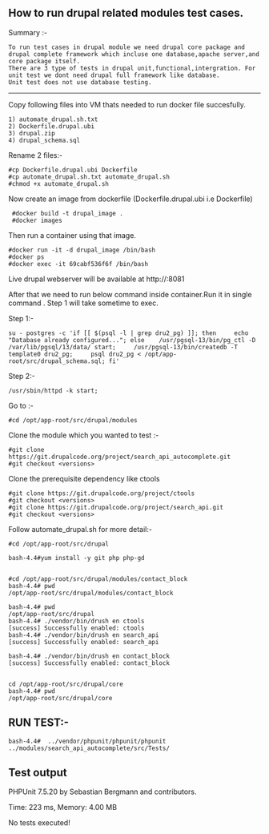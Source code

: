 How to run drupal related modules test cases.
-------------

Summary :-

    To run test cases in drupal module we need drupal core package and drupal complete framework which incluse one database,apache server,and core package itself.
    There are 3 type of tests in drupal unit,functional,intergration. For unit test we dont need drupal full framework like database.
    Unit test does not use database testing.

*************************

Copy following files into VM thats needed to run docker file succesfully.

    1) automate_drupal.sh.txt
    2) Dockerfile.drupal.ubi
    3) drupal.zip
    4) drupal_schema.sql

Rename 2 files:-

    #cp Dockerfile.drupal.ubi Dockerfile
    #cp automate_drupal.sh.txt automate_drupal.sh
    #chmod +x automate_drupal.sh


Now create an image from dockerfile (Dockerfile.drupal.ubi i.e Dockerfile)

     #docker build -t drupal_image .
     #docker images


Then run a container using that image.

    #docker run -it -d drupal_image /bin/bash
    #docker ps
    #docker exec -it 69cabf536f6f /bin/bash

Live drupal webserver will be available at http://<ip>:8081

After that we need to run below command inside container.Run it in single command . Step 1 will take sometime to exec.

Step 1:-

    su - postgres -c 'if [[ $(psql -l | grep dru2_pg) ]]; then     echo "Database already configured..."; else    /usr/pgsql-13/bin/pg_ctl -D /var/lib/pgsql/13/data/ start;     /usr/pgsql-13/bin/createdb -T template0 dru2_pg;     psql dru2_pg < /opt/app-root/src/drupal_schema.sql; fi'

Step 2:-

    /usr/sbin/httpd -k start;


Go to :-

    #cd /opt/app-root/src/drupal/modules

Clone the module which you wanted to test :-

    #git clone https://git.drupalcode.org/project/search_api_autocomplete.git
    #git checkout <versions>

Clone the prerequisite dependency like ctools

    #git clone https://git.drupalcode.org/project/ctools
    #git checkout <versions>
	#git clone https://git.drupalcode.org/project/search_api.git
	#git checkout <versions>
		
Follow automate_drupal.sh for more detail:-

    #cd /opt/app-root/src/drupal

    bash-4.4#yum install -y git php php-gd


    #cd /opt/app-root/src/drupal/modules/contact_block
    bash-4.4# pwd
    /opt/app-root/src/drupal/modules/contact_block

    bash-4.4# pwd
    /opt/app-root/src/drupal
    bash-4.4# ./vendor/bin/drush en ctools
    [success] Successfully enabled: ctools
	bash-4.4# ./vendor/bin/drush en search_api
	[success] Successfully enabled: search_api

    bash-4.4# ./vendor/bin/drush en contact_block
    [success] Successfully enabled: contact_block


    cd /opt/app-root/src/drupal/core
    bash-4.4# pwd
    /opt/app-root/src/drupal/core


RUN TEST:-
----------

    bash-4.4#  ../vendor/phpunit/phpunit/phpunit ../modules/search_api_autocomplete/src/Tests/


Test output
----------------
PHPUnit 7.5.20 by Sebastian Bergmann and contributors.



Time: 223 ms, Memory: 4.00 MB

No tests executed!


